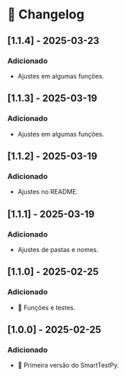 # 📜 Changelog


## [1.1.4] - 2025-03-23
### Adicionado
- Ajustes em algumas funções.

## [1.1.3] - 2025-03-19
### Adicionado
- Ajustes em algumas funções.

## [1.1.2] - 2025-03-19
### Adicionado
- Ajustes no README.

## [1.1.1] - 2025-03-19
### Adicionado
- Ajustes de pastas e nomes.

## [1.1.0] - 2025-02-25
### Adicionado
- 🚀 Funções e testes.

## [1.0.0] - 2025-02-25
### Adicionado
- 🚀 Primeira versão do SmartTestPy.